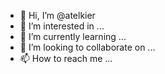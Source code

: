 - 👋 Hi, I’m @atelkier
- 👀 I’m interested in ...
- 🌱 I’m currently learning ...
- 💞️ I’m looking to collaborate on ...
- 📫 How to reach me ...

<!---
atelkier/atelkier is a ✨ special ✨ repository because its `README.md` (this file) appears on your GitHub profile.
You can click the Preview link to take a look at your changes.
--->
